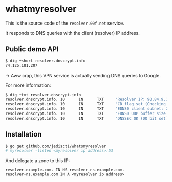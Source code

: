 # whatmyresolver

This is the source code of the `resolver.00f.net` service.

It responds to DNS queries with the client (resolver) IP address.

Public demo API
---------------

```bash
$ dig +short resolver.dnscrypt.info
74.125.181.207
```
-> Aww crap, this VPN service is actually sending DNS queries to Google.

For more information:

```bash
$ dig +txt resolver.dnscrypt.info
resolver.dnscrypt.info. 10      IN      TXT     "Resolver IP: 90.84.9.116"
resolver.dnscrypt.info. 10      IN      TXT     "CD flag set (Checking Disabled)"
resolver.dnscrypt.info. 10      IN      TXT     "EDNS0 client subnet: 2.13.157.0/24/0"
resolver.dnscrypt.info. 10      IN      TXT     "EDNS0 UDP buffer size: 1400"
resolver.dnscrypt.info. 10      IN      TXT     "DNSSEC OK (DO bit set)"
```

Installation
------------

```bash
$ go get github.com/jedisct1/whatsmyresolver
# myresolver -listen <myresolver ip address>:53
```

And delegate a zone to this IP:
```
resolver.example.com. IN NS resolver-ns.example.com.
resolver-ns.example.com IN A <myresolver ip address>
```
